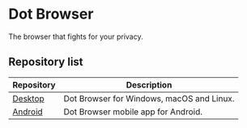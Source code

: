 # Dot Browser

The browser that fights for your privacy.

## Repository list

Repository                                                   | Description
-----------                                                  | ------------
[Desktop](../../../../dothq/browser-desktop)                 | Dot Browser for Windows, macOS and Linux.
[Android](../../../../dothq/browser-android)                 | Dot Browser mobile app for Android.
